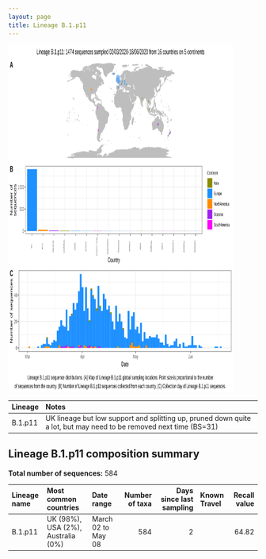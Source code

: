 ```yaml
---
layout: page
title: Lineage B.1.p11
---
```




<img src="../assets/images/B.1.p11.svg" alt="B.1.p11 lineage summary figure" width="90%" height="700px" />


| Lineage | Notes |
|:-----|:-----|
| B.1.p11 | UK lineage but low support and splitting up, pruned down quite a lot, but may need to be removed next time (BS=31) |

<h2>Lineage B.1.p11 composition summary </h2>

<strong>Total number of sequences:</strong> 584

| Lineage name | Most common countries | Date range | Number of taxa |  Days since last sampling | Known Travel | Recall value |
|:-----|:-----|:-------|-------:|-------:|:---------|--------:|
| B.1.p11 | UK (98%), USA (2%), Australia (0%) | March 02 to May 08 | 584 | 2 |  | 64.82 |

